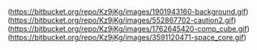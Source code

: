 (https://bitbucket.org/repo/Kz9jKg/images/1901943160-background.gif)
(https://bitbucket.org/repo/Kz9jKg/images/552867702-caution2.gif)
(https://bitbucket.org/repo/Kz9jKg/images/1762645420-comp_cube.gif)
(https://bitbucket.org/repo/Kz9jKg/images/3591120471-space_core.gif)